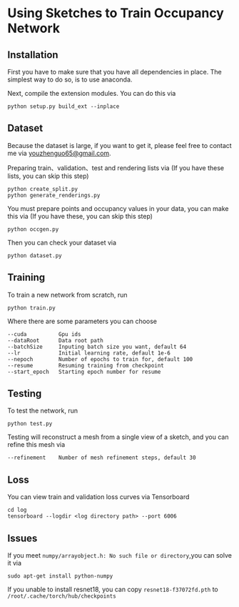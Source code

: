 # Using Sketches to Train Occupancy Network

## Installation

First you have to make sure that you have all dependencies in place. The simplest way to do so, is to use anaconda.

Next, compile the extension modules. You can do this via

```
python setup.py build_ext --inplace
```

## Dataset
Because the dataset is large, if you want to get it, please feel free to contact me via youzhenguo65@gmail.com.

Preparing train、validation、test  and rendering lists via (If you have these lists, you can skip this step)

```
python create_split.py
python generate_renderings.py
```

You must prepare points and occupancy values in your data, you can make this via (If you have these, you can skip this step)

```
python occgen.py
```

Then you can check your dataset via

```
python dataset.py
```

## Training

To train a new network from scratch, run

```
python train.py
```

Where there are some parameters you can choose

```
--cuda          Gpu ids
--dataRoot      Data root path
--batchSize     Inputing batch size you want, default 64
--lr            Initial learning rate, default 1e-6
--nepoch        Number of epochs to train for, default 100
--resume        Resuming training from checkpoint
--start_epoch   Starting epoch number for resume
```

## Testing

To test the network, run

```
python test.py
```

Testing will reconstruct a mesh from a single view of a sketch, and you can refine this mesh via

```
--refinement    Number of mesh refinement steps, default 30
```

## Loss

You can view train and validation loss curves via Tensorboard

```
cd log
tensorboard --logdir <log directory path> --port 6006
```

## Issues

If you meet `numpy/arrayobject.h: No such file or directory`,you can solve it via

```
sudo apt-get install python-numpy
```

If you unable to install resnet18, you can copy `resnet18-f37072fd.pth` to `/root/.cache/torch/hub/checkpoints`
